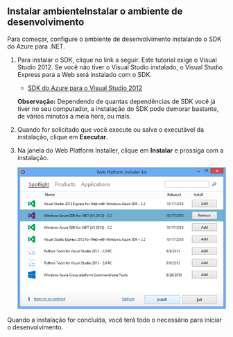 ## <a name="setupdevenv"></a><span class="short-header">Instalar ambiente</span>Instalar o ambiente de desenvolvimento

Para começar, configure o ambiente de desenvolvimento instalando o SDK do Azure para .NET.

1.  Para instalar o SDK, clique no link a seguir. Este tutorial exige o Visual Studio 2012. Se você não tiver o Visual Studio instalado, o Visual Studio Express para a Web será instalado com o SDK.

    - [SDK do Azure para o Visual Studio 2012][]

    **Observação:** Dependendo de quantas dependências de SDK você já tiver no seu computador, a instalação do SDK pode demorar bastante, de vários minutos a meia hora, ou mais.

2.  Quando for solicitado que você execute ou salve o executável da instalação, clique em **Executar**.

3.  Na janela do Web Platform Installer, clique em **Instalar** e prossiga com a instalação.

    ![Web Platform Installer - SDK do Azure para .NET][]

Quando a instalação for concluída, você terá todo o necessário para iniciar o desenvolvimento.

  [SDK do Azure para o Visual Studio 2012]: http://go.microsoft.com/fwlink/?LinkID=324323
  [Web Platform Installer - SDK do Azure para .NET]: ./media/install-sdk-2012-only/WebPI46-2012.png

